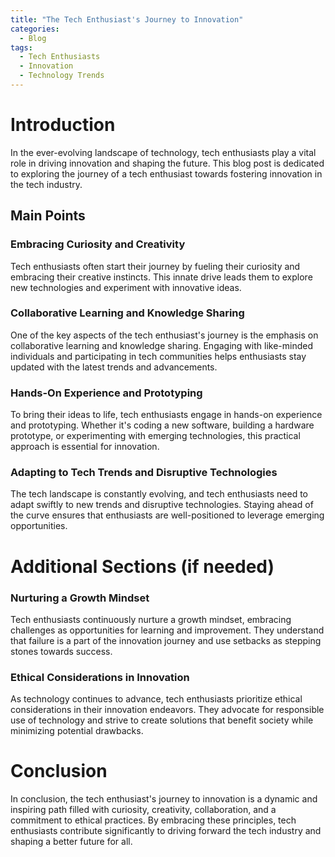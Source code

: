 ```yaml
---
title: "The Tech Enthusiast's Journey to Innovation"
categories:
  - Blog
tags:
  - Tech Enthusiasts
  - Innovation
  - Technology Trends
---
```


# Introduction
In the ever-evolving landscape of technology, tech enthusiasts play a vital role in driving innovation and shaping the future. This blog post is dedicated to exploring the journey of a tech enthusiast towards fostering innovation in the tech industry.

## Main Points
### Embracing Curiosity and Creativity
Tech enthusiasts often start their journey by fueling their curiosity and embracing their creative instincts. This innate drive leads them to explore new technologies and experiment with innovative ideas.

### Collaborative Learning and Knowledge Sharing
One of the key aspects of the tech enthusiast's journey is the emphasis on collaborative learning and knowledge sharing. Engaging with like-minded individuals and participating in tech communities helps enthusiasts stay updated with the latest trends and advancements.

### Hands-On Experience and Prototyping
To bring their ideas to life, tech enthusiasts engage in hands-on experience and prototyping. Whether it's coding a new software, building a hardware prototype, or experimenting with emerging technologies, this practical approach is essential for innovation.

### Adapting to Tech Trends and Disruptive Technologies
The tech landscape is constantly evolving, and tech enthusiasts need to adapt swiftly to new trends and disruptive technologies. Staying ahead of the curve ensures that enthusiasts are well-positioned to leverage emerging opportunities.

# Additional Sections (if needed)
### Nurturing a Growth Mindset
Tech enthusiasts continuously nurture a growth mindset, embracing challenges as opportunities for learning and improvement. They understand that failure is a part of the innovation journey and use setbacks as stepping stones towards success.

### Ethical Considerations in Innovation
As technology continues to advance, tech enthusiasts prioritize ethical considerations in their innovation endeavors. They advocate for responsible use of technology and strive to create solutions that benefit society while minimizing potential drawbacks.

# Conclusion
In conclusion, the tech enthusiast's journey to innovation is a dynamic and inspiring path filled with curiosity, creativity, collaboration, and a commitment to ethical practices. By embracing these principles, tech enthusiasts contribute significantly to driving forward the tech industry and shaping a better future for all.